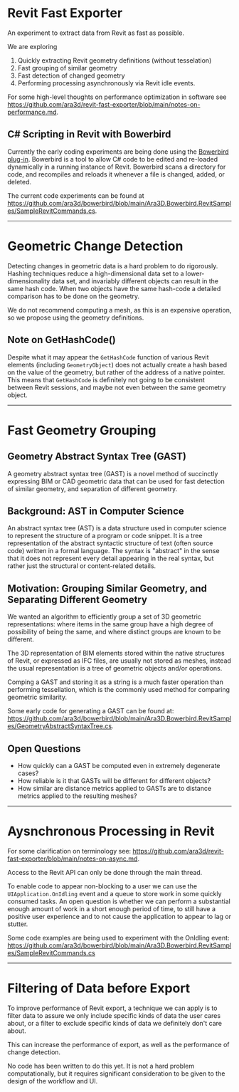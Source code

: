 # Revit Fast Exporter 

An experiment to extract data from Revit as fast as possible.

We are exploring

  1. Quickly extracting Revit geometry definitions (without tesselation)
  2. Fast grouping of similar geometry
  3. Fast detection of changed geometry
  4. Performing processing asynchronously via Revit idle events.   

For some high-level thoughts on performance optimization in software see https://github.com/ara3d/revit-fast-exporter/blob/main/notes-on-performance.md.

## C# Scripting in Revit with Bowerbird 

Currently the early coding experiments are being done using the [Bowerbird plug-in](https://github.com/ara3d/bowerbird).
Bowerbird is a tool to allow C# code to be edited and re-loaded dynamically in a running instance of Revit. 
Bowerbird scans a directory for code, and recompiles and reloads it whenever a file is changed, added, or deleted.    

The current code experiments can be found at https://github.com/ara3d/bowerbird/blob/main/Ara3D.Bowerbird.RevitSamples/SampleRevitCommands.cs.

---
# Geometric Change Detection

Detecting changes in geometric data is a hard problem to do rigorously. Hashing techniques reduce a high-dimensional data set to a lower-dimensionality data set,
and invariably different objects can result in the same hash code. When two objects have the same hash-code a detailed comparison has to be done on the geometry. 

We do not recommend computing a mesh, as this is an expensive operation, so we propose using the geometry definitions.  

## Note on GetHashCode()

Despite what it may appear the `GetHashCode` function of various Revit elements (including `GeometryObject`) does not actually create a hash based on the value of the geometry, but rather of 
the address of a native pointer. This means that `GetHashCode` is definitely not going to be consistent between Revit sessions, and maybe not even between the same geometry object. 

---
# Fast Geometry Grouping

## Geometry Abstract Syntax Tree (GAST)

A geometry abstract syntax tree (GAST) is a novel method of succinctly expressing BIM or CAD geometric data that can be used for fast detection of similar geometry, and separation of different geometry.

## Background: AST in Computer Science

An abstract syntax tree (AST) is a data structure used in computer science to represent the structure of a program or code snippet. It is a tree representation of the abstract syntactic structure of text (often source code) written in a formal language. The syntax is "abstract" in the sense that it does not represent every detail appearing in the real syntax, but rather just the structural or content-related details.

## Motivation: Grouping Similar Geometry, and Separating Different Geometry

We wanted an algorithm to efficiently group a set of 3D geometric representations: where items in the same group have a high degree of possibility of being the same, and where distinct groups are known to be different.

The 3D representation of BIM elements stored within the native structures of Revit, or expressed as IFC files, are usually not stored as meshes, instead the usual representation is a tree of geometric objects and/or operations.

Comping a GAST and storing it as a string is a much faster operation than performing tessellation, which is the commonly used method for comparing geometric similarity.

Some early code for generating a GAST can be found at: https://github.com/ara3d/bowerbird/blob/main/Ara3D.Bowerbird.RevitSamples/GeometryAbstractSyntaxTree.cs.

## Open Questions

* How quickly can a GAST be computed even in extremely degenerate cases?
* How reliable is it that GASTs will be different for different objects?
* How similar are distance metrics applied to GASTs are to distance metrics applied to the resulting meshes?   

---
# Aysnchronous Processing in Revit

For some clarification on terminology see: https://github.com/ara3d/revit-fast-exporter/blob/main/notes-on-async.md.

Access to the Revit API can only be done through the main thread.

To enable code to appear non-blocking to a user we can use the `UIApplication.OnIdling` event and a queue to store work in some quickly consumed tasks.
An open question is whether we can perform a substantial enough amount of work in a short enough period of time, to still have a positive user experience 
and to not cause the application to appear to lag or stutter. 

Some code examples are being used to experiment with the OnIdling event: https://github.com/ara3d/bowerbird/blob/main/Ara3D.Bowerbird.RevitSamples/SampleRevitCommands.cs

---
# Filtering of Data before Export 

To improve performance of Revit export, a technique we can apply is to filter data to assure we only include specific kinds of data the user cares about, 
or a filter to exclude specific kinds of data we definitely don't care about.

This can increase the performance of export, as well as the performance of change detection.

No code has been written to do this yet. It is not a hard problem computationally, but it requires significant consideration to be given 
to the design of the workflow and UI. 

